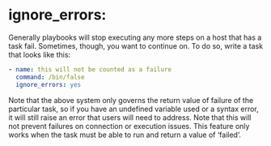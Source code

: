 # ignore_errors:

Generally playbooks will stop executing any more steps on a host that has a task fail. Sometimes, though, you want to continue on. To do so, write a task that looks like this:

```yaml
- name: this will not be counted as a failure
  command: /bin/false
  ignore_errors: yes
```

Note that the above system only governs the return value of failure of the particular task, so if you have an undefined variable used or a syntax error, it will still raise an error that users will need to address. Note that this will not prevent failures on connection or execution issues. This feature only works when the task must be able to run and return a value of ‘failed’.

